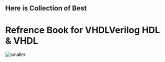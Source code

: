## Here is Collection of Best 
# Refrence Book for VHDLVerilog HDL & VHDL
![smaller](https://user-images.githubusercontent.com/87929992/150526477-975981e8-2e23-45aa-95a9-9dc6daa56f7d.png)
